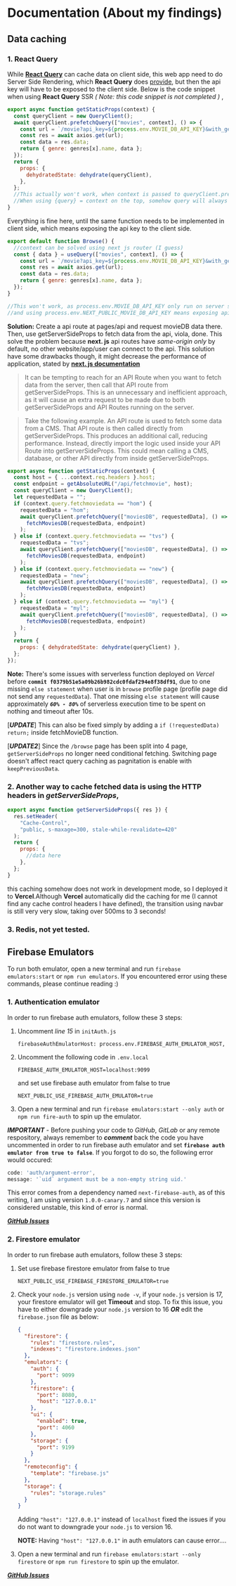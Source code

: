 # Documentation (About my findings)

## **Data caching**

### 1. React Query

While **[React Query](https://react-query.tanstack.com/overview "React Query")** can cache data on client side, this web app need to do Server Side Rendering, which **React Query** does [provide](https://react-query.tanstack.com/guides/ssr "provide"), but then the api key will have to be exposed to the client side. Below is the code snippet when using **React Query** SSR _( Note: this code snippet is not completed )_ ,

```javascript
export async function getStaticProps(context) {
  const queryClient = new QueryClient();
  await queryClient.prefetchQuery(["movies", context], () => {
    const url = `/movie?api_key=${process.env.MOVIE_DB_API_KEY}&with_genres=99&page=$1`;
    const res = await axios.get(url);
    const data = res.data;
    return { genre: genres[x].name, data };
  });
  return {
    props: {
      dehydratedState: dehydrate(queryClient),
    },
  };
  //This actually won't work, when context is passed to queryClient.prefetchQuery, a circular structure error is shown.
  //When using {query} = context on the top, somehow query will always be undefined when passed to the function.
}
```

Everything is fine here, until the same function needs to be implemented in client side, which means exposing the api key to the client side.

```javascript
export default function Browse() {
  //context can be solved using next js router (I guess)
  const { data } = useQuery(["movies", context], () => {
    const url = `/movie?api_key=${process.env.MOVIE_DB_API_KEY}&with_genres=99&page=1`;
    const res = await axios.get(url);
    const data = res.data;
    return { genre: genres[x].name, data };
  });
}

//This won't work, as process.env.MOVIE_DB_API_KEY only run on server side
//and using process.env.NEXT_PUBLIC_MOVIE_DB_API_KEY means exposing api to client
```

**Solution:**
Create a api route at pages/api and request movieDB data there. Then, use getServerSideProps to fetch data from the api, viola, done. This solve the problem because **next. js** api routes have _same-origin only_ by default, no other website/app/user can connect to the api. This solution have some drawbacks though, it might decrease the performance of application, stated by **[next. js documentation](https://nextjs.org/docs/basic-features/data-fetching/get-server-side-props "next. js documentation")**

> It can be tempting to reach for an API Route when you want to fetch data from the server, then call that API route from getServerSideProps. This is an unnecessary and inefficient approach, as it will cause an extra request to be made due to both getServerSideProps and API Routes running on the server.

> Take the following example. An API route is used to fetch some data from a CMS. That API route is then called directly from getServerSideProps. This produces an additional call, reducing performance. Instead, directly import the logic used inside your API Route into getServerSideProps. This could mean calling a CMS, database, or other API directly from inside getServerSideProps.

```javascript
export async function getStaticProps(context) {
  const host = { ...context.req.headers }.host;
  const endpoint = getAbsoluteURL("/api/fetchmovie", host);
  const queryClient = new QueryClient();
  let requestedData = "";
  if (context.query.fetchmoviedata == "hom") {
    requestedData = "hom";
    await queryClient.prefetchQuery(["moviesDB", requestedData], () =>
      fetchMoviesDB(requestedData, endpoint)
    );
  } else if (context.query.fetchmoviedata == "tvs") {
    requestedData = "tvs";
    await queryClient.prefetchQuery(["moviesDB", requestedData], () =>
      fetchMoviesDB(requestedData, endpoint)
    );
  } else if (context.query.fetchmoviedata == "new") {
    requestedData = "new";
    await queryClient.prefetchQuery(["moviesDB", requestedData], () =>
      fetchMoviesDB(requestedData, endpoint)
    );
  } else if (context.query.fetchmoviedata == "myl") {
    requestedData = "myl";
    await queryClient.prefetchQuery(["moviesDB", requestedData], () =>
      fetchMoviesDB(requestedData, endpoint)
    );
  }
  return {
    props: { dehydratedState: dehydrate(queryClient) },
  };
});
```

**Note:**
There's some issues with serverless function deployed on _Vercel_ before **`commit f0379b51e5a09b26b982cdc0fdaf294e8f38df91`**, due to one missing `else statement` when user is in `browse` profile page (profile page did not send any `requestedData`). That one missing `else statement` will cause approximately **_`60% - 80%`_** of serverless execution time to be spent on nothing and timeout after 10s.

[***UPDATE***] This can also be fixed simply by adding a `if (!requestedData) return;` inside fetchMovieDB function.

[***UPDATE2***] Since the `/browse` page has been split into 4 page, `getServerSideProps` no longer need conditional fetching. Switching page doesn't affect react query caching as pagnitation is enable with `keepPreviousData`.

### 2. Another way to cache fetched data is using the HTTP headers in _getServerSideProps_,

```javascript
export async function getServerSideProps({ res }) {
  res.setHeader(
    "Cache-Control",
    "public, s-maxage=300, stale-while-revalidate=420"
  );
  return {
    props: {
      //data here
    },
  };
}
```

this caching somehow does not work in development mode, so I deployed it to **Vercel**.Although **Vercel** automatically did the caching for me (I cannot find any cache control headers I have defined), the transition using navbar is still very very slow, taking over 500ms to 3 seconds!

### 3. **Redis**, not yet tested.

## **Firebase Emulators**

To run both emulator, open a new terminal and run `firebase emulators:start` or `npm run emulators`. If you encountered error using these commands, please continue reading :)

### 1. Authentication emulator

In order to run firebase auth emulators, follow these 3 steps:

1. Uncomment _line 15_ in `initAuth.js`
   
   ```
   firebaseAuthEmulatorHost: process.env.FIREBASE_AUTH_EMULATOR_HOST,
   ```

2. Uncomment the following code in `.env.local`
   
   ```
   FIREBASE_AUTH_EMULATOR_HOST=localhost:9099
   ```
   
   and set use firebase auth emulator from false to true
   
   ```
   NEXT_PUBLIC_USE_FIREBASE_AUTH_EMULATOR=true
   ```

3. Open a new terminal and run `firebase emulators:start --only auth` or `npm run fire-auth` to spin up the emulator.

**_IMPORTANT_** - Before pushing your code to _GitHub_, _GitLab_ or any remote respository, always remember to **_comment_** back the code you have uncommented in order to run firebase auth emulator and set **`firebase auth emulator from true to false`**. If you forgot to do so, the following error would occured:

```javascript
code: 'auth/argument-error',
message: '`uid` argument must be a non-empty string uid.'
```

This error comes from a dependency named `next-firebase-auth`, as of this writing, I am using version `1.0.0-canary.7` and since this version is considered unstable, this kind of error is normal.

**_[GitHub Issues](https://github.com/gladly-team/next-firebase-auth/issues/184)_**

### 2. Firestore emulator

In order to run firebase auth emulators, follow these 3 steps:

1. Set use firebase firestore emulator from false to true
   
   ```
   NEXT_PUBLIC_USE_FIREBASE_FIRESTORE_EMULATOR=true
   ```

2. Check your `node.js` version using `node -v`, if your `node.js` version is 17, your firestore emulator will get **Timeout** and stop. To fix this issue, you have to either downgrade your `node.js` version to 16 **_OR_** edit the `firebase.json` file as below:
   
   ```json
   {
     "firestore": {
       "rules": "firestore.rules",
       "indexes": "firestore.indexes.json"
     },
     "emulators": {
       "auth": {
         "port": 9099
       },
       "firestore": {
         "port": 8080,
         "host": "127.0.0.1"
       },
       "ui": {
         "enabled": true,
         "port": 4060
       },
       "storage": {
         "port": 9199
       }
     },
     "remoteconfig": {
       "template": "firebase.js"
     },
     "storage": {
       "rules": "storage.rules"
     }
   }
   ```
   
   Adding `"host": "127.0.0.1"` instead of `localhost` fixed the issues if you do not want to downgrade your `node.js` to version 16.
   
   **NOTE:** Having `"host": "127.0.0.1"` in auth emulators can cause error....

3. Open a new terminal and run `firebase emulators:start --only firestore` or `npm run firestore` to spin up the emulator.

**_[GitHub Issues](https://github.com/firebase/firebase-tools/issues/2379)_**
